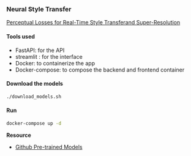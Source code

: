 ### Neural Style Transfer
[Perceptual Losses for Real-Time Style Transferand Super-Resolution](https://cs.stanford.edu/people/jcjohns/eccv16/)
#### Tools used
- FastAPI: for the API
- streamlit : for the interface
- Docker: to containerize the app
- Docker-compose: to compose the backend and frontend container
#### Download the models
```bash
./download_models.sh
```

#### Run
```bash
docker-compose up -d
```
**Resource**
- [Github Pre-trained Models](https://github.com/jcjohnson/fast-neural-style)